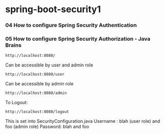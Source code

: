 ﻿# spring-boot-security1

### 04 How to configure Spring Security Authentication
### 05 How to configure Spring Security Authorization - Java Brains

```
http://localhost:8080/
```

Can be accessible by user and admin role

```
http://localhost:8080/user
```

Can be accessible by admin role

```
http://localhost:8080/admin
```

To Logout:

```
http://localhost:8080/logout
```

This is set into SecurityConfiguration.java
Username : blah (user role) and foo  (admin role)
Password: blah and foo

